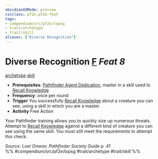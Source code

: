 ```yaml
---
obsidianUIMode: preview
cssclass: pf2e,pf2e-feat
tags:
- compendium/src/pf2e/lopsg
- trait/archetype
- trait/skill
aliases: ["Diverse Recognition"]
---
```

# Diverse Recognition  [F](chapter-9-playing-the-game.md#Actions "Free Action") *Feat 8*  
[archetype](archetype.md "Archetype Feat Trait")  [skill](skill.md "Skill Feat Trait")  

- **Prerequisites**: [Pathfinder Agent Dedication](pathfinder-agent-dedication-lowg.md), master in a skill used to [Recall Knowledge](recall-knowledge.md)
- **Frequency**: once per round
- **Trigger** You successfully [Recall Knowledge](recall-knowledge.md) about a creature you can see, using a skill in which you are a master.
- **Activity** Free Action

Your Pathfinder training allows you to quickly size up numerous threats. Attempt to [Recall Knowledge](recall-knowledge.md) against a different kind of creature you can see using the same skill. You must still meet the requirements to attempt this check.

*Source: Lost Omens: Pathfinder Society Guide p. 41*  
%% #compendium/src/pf2e/lopsg #trait/archetype #trait/skill %%